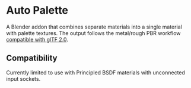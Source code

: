 # Auto Palette
A Blender addon that combines separate materials into a single material with palette textures. The output follows the metal/rough PBR workflow [compatible with glTF 2.0](https://docs.blender.org/manual/en/2.80/addons/io_scene_gltf2.html#materials).

## Compatibility
Currently limited to use with Principled BSDF materials with unconnected input sockets.
